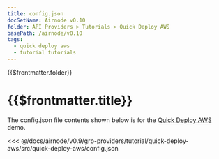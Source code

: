 ```yaml
---
title: config.json
docSetName: Airnode v0.10
folder: API Providers > Tutorials > Quick Deploy AWS
basePath: /airnode/v0.10
tags:
  - quick deploy aws
  - tutorial tutorials
---
```


<TitleSpan>{{$frontmatter.folder}}</TitleSpan>

# {{$frontmatter.title}}

<VersionWarning/>

The config.json file contents shown below is for the [Quick Deploy AWS](./)
demo.

<!-- prettier-ignore -->
<<< @/docs/airnode/v0.9/grp-providers/tutorial/quick-deploy-aws/src/quick-deploy-aws/config.json
